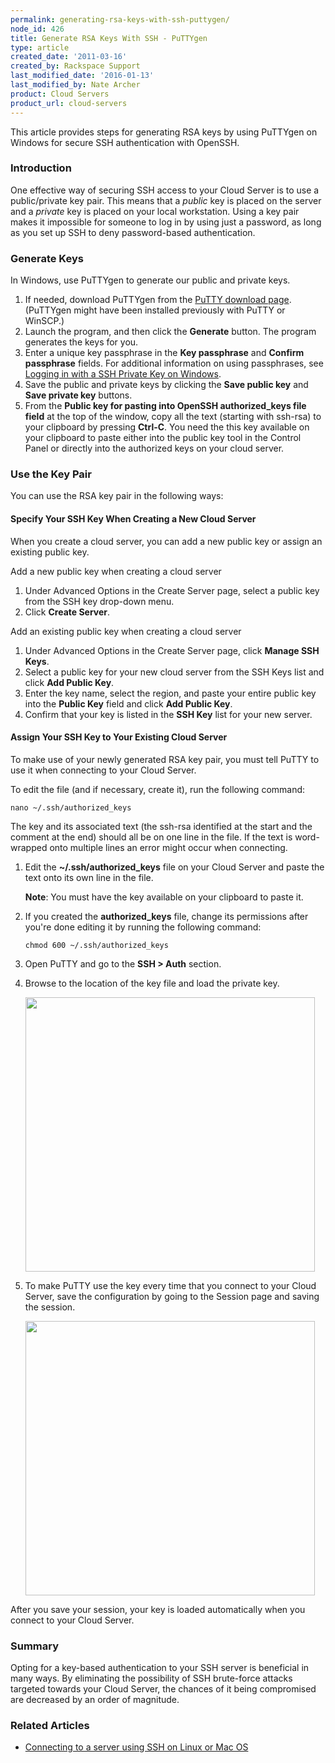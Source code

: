 ```yaml
---
permalink: generating-rsa-keys-with-ssh-puttygen/
node_id: 426
title: Generate RSA Keys With SSH - PuTTYgen
type: article
created_date: '2011-03-16'
created_by: Rackspace Support
last_modified_date: '2016-01-13'
last_modified_by: Nate Archer
product: Cloud Servers
product_url: cloud-servers
---
```


This article provides steps for generating RSA keys by using PuTTYgen on
Windows for secure SSH authentication with OpenSSH.

### Introduction

One effective way of securing SSH access to your Cloud Server is to use
a public/private key pair. This means that a *public* key is placed on
the server and a *private* key is placed on your local workstation.
Using a key pair makes it impossible for someone to log in by using just
a password, as long as you set up SSH to deny password-based
authentication.

### Generate Keys

In Windows, use PuTTYgen to generate our public and private keys.

1.  If needed, download PuTTYgen from the [PuTTY download page](http://www.chiark.greenend.org.uk/~sgtatham/putty/download.html).(PuTTYgen
    might have been installed previously with PuTTY or WinSCP.)
2.  Launch the program, and then click the **Generate** button.
    The program generates the keys for you.
3.  Enter a unique key passphrase in the **Key passphrase** and
    **Confirm passphrase** fields.
    For additional information on using passphrases, see [Logging in with a SSH Private Key on Windows](/how-to/logging-in-with-an-ssh-private-key-on-windows).
4.  Save the public and private keys by clicking the **Save public key**
    and **Save private key** buttons.
5.  From the **Public key for pasting into OpenSSH authorized\_keys file
    field** at the top of the window, copy all the text (starting with ssh-rsa) to your clipboard by pressing **Ctrl-C**.
    You need the this key available on your clipboard to paste either
    into the public key tool in the Control Panel or directly into the
    authorized keys on your cloud server.

### Use the Key Pair

You can use the RSA key pair in the following ways:

#### Specify Your SSH Key When Creating a New Cloud Server

When you create a cloud server, you can add a new public key or assign
an existing public key.

Add a new public key when creating a cloud server

1.  Under Advanced Options in the Create Server page, select a public
    key from the SSH key drop-down menu.
2.  Click **Create Server**.

Add an existing public key when creating a cloud server

1.  Under Advanced Options in the Create Server page, click **Manage SSH
    Keys**.
2.  Select a public key for your new cloud server from the SSH Keys list
    and click **Add Public Key**.
3.  Enter the key name, select the region, and paste your entire public
    key into the **Public Key** field and click **Add Public Key**.
4.  Confirm that your key is listed in the **SSH Key** list for your
    new server.

#### Assign Your SSH Key to Your Existing Cloud Server

To make use of your newly generated RSA key pair, you must tell PuTTY to
use it when connecting to your Cloud Server.

To edit the file (and if necessary, create it), run the following command:

    nano ~/.ssh/authorized_keys

The key and its associated text (the ssh-rsa identified at the start and
the comment at the end) should all be on one line in the file.  If the
text is word-wrapped onto multiple lines an error might occur when
connecting.

1.  Edit the **~/.ssh/authorized_keys** file on your Cloud Server and
    paste the text onto its own line in the file.

    **Note**: You must have the key available on your clipboard to
    paste it.
2.  If you created the **authorized_keys** file, change its permissions
    after you're done editing it by running the following command:

        chmod 600 ~/.ssh/authorized_keys

3.  Open PuTTY and go to the **SSH > Auth** section.
4.  Browse to the location of the key file and load the private key.

    <img src="{% asset_path cloud-servers/generating-rsa-keys-with-ssh-puttygen/PuTTY_Configuration3.png %}" width="463" height="439" />

5.  To make PuTTY use the key every time that you connect to your Cloud
    Server, save the configuration by going to the Session page and
    saving the session.

    <img src="{% asset_path cloud-servers/generating-rsa-keys-with-ssh-puttygen/PuTTY_Configuration4.png %}" width="463" height="439" />

After you save your session, your key is loaded automatically when you
connect to your Cloud Server.

### Summary

Opting for a key-based authentication to your SSH server is beneficial
in many ways. By eliminating the possibility of SSH brute-force attacks
targeted towards your Cloud Server, the chances of it being compromised
are decreased by an order of magnitude.

### Related Articles

-   [Connecting to a server using SSH on Linux or Mac OS](/how-to/connecting-to-a-server-using-ssh-on-linux-or-mac-os)
